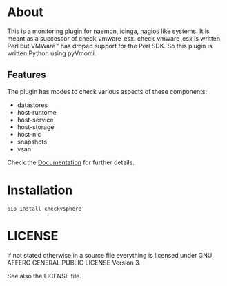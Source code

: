 # About

This is a monitoring plugin for naemon, icinga, nagios like systems. It
is meant as a successor of check\_vmware\_esx. check\_vmware\_esx is written
Perl but VMWare™ has droped support for the Perl SDK. So this plugin is written
Python using pyVmomi.

## Features

The plugin has modes to check various aspects of these components:

* datastores
* host-runtome
* host-service
* host-storage
* host-nic
* snapshots
* vsan

Check the
[Documentation](https://omd.consol.de/docs/plugins/check_vsphere/)
for further details.

# Installation

```
pip install checkvsphere
```

# LICENSE

If not stated otherwise in a source file everything is licensed under
GNU AFFERO GENERAL PUBLIC LICENSE Version 3.

See also the LICENSE file.
